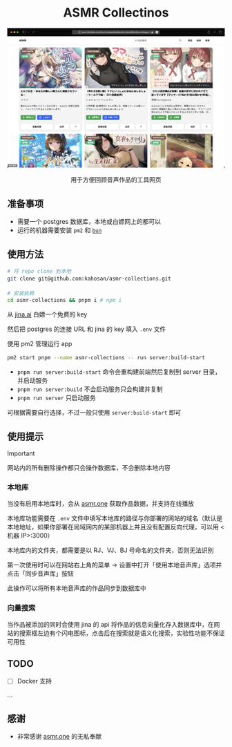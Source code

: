 <h1 align="center">ASMR Collectinos</h1>

<picture>
  <source media="(prefers-color-scheme: dark)" srcset=".github/image/dark.png">
  <img alt="normal" src=".github/image/light.png">
</picture>

<p align="center">用于方便回顾音声作品的工具网页</p>

## 准备事项

- 需要一个 postgres 数据库，本地或白嫖网上的都可以
- 运行的机器需要安装 `pm2` 和 [`bun`](https://bun.sh/docs/installation)

## 使用方法

```bash
# 将 repo clone 到本地
git clone git@github.com:kahosan/asmr-collections.git

# 安装依赖
cd asmr-collections && pnpm i # npm i
```

从 [jina.ai](https://jina.ai) 白嫖一个免费的 key

然后把 postgres 的连接 URL 和 jina 的 key 填入 `.env` 文件


使用 pm2 管理运行 app

```bash
pm2 start pnpm --name asmr-collections -- run server:build-start
```

- `pnpm run server:build-start` 命令会重构建前端然后复制到 server 目录，并启动服务
- `pnpm run server:build` 不会启动服务只会构建并复制
- `pnpm run server` 只启动服务

可根据需要自行选择，不过一般只使用 `server:build-start` 即可

## 使用提示

> [!IMPORTANT]
> 网站内的所有删除操作都只会操作数据库，不会删除本地内容

### 本地库

当没有启用本地库时，会从 [asmr.one](https://asmr.one) 获取作品数据，并支持在线播放

本地库功能需要在 `.env` 文件中填写本地库的路径与你部署的网站的域名（默认是本地地址，如果你部署在局域网内的某部机器上并且没有配置反向代理，可以用 <机器 IP>:3000）

本地库内的文件夹，都需要是以 RJ、VJ、BJ 号命名的文件夹，否则无法识别

第一次使用时可以在网站右上角的菜单 -> 设置中打开「使用本地音声库」选项并点击「同步音声库」按钮

此操作可以将所有本地音声库的作品同步到数据库中

### 向量搜索

当作品被添加的同时会使用 jina 的 api 将作品的信息向量化存入数据库中，在网站的搜索框左边有个闪电图标，点击后在搜索就是语义化搜索，实验性功能不保证可用性

## TODO

- [ ] Docker 支持

...

## 感谢

- 非常感谢 [asmr.one](https://asmr.one) 的无私奉献